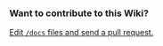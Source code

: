 ### Want to contribute to this Wiki?

[Edit `/docs` files and send a pull request.](https://github.com/zulip/zulip-electron/tree/master/docs)
